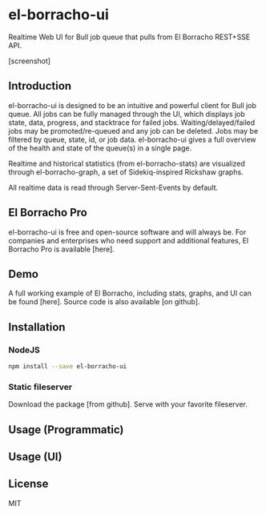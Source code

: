 # el-borracho-ui

Realtime Web UI for Bull job queue that pulls from El Borracho REST+SSE API.

[screenshot]

## Introduction

el-borracho-ui is designed to be an intuitive and powerful client for Bull job queue.  All jobs can be fully managed through the UI, which displays job state, data, progress, and stacktrace for failed jobs.  Waiting/delayed/failed jobs may be promoted/re-queued and any job can be deleted.  Jobs may be filtered by queue, state, id, or job data. el-borracho-ui gives a full overview of the health and state of the queue(s) in a single page.

Realtime and historical statistics (from el-borracho-stats) are visualized through el-borracho-graph, a set of Sidekiq-inspired Rickshaw graphs.

All realtime data is read through Server-Sent-Events by default.

## El Borracho Pro

el-borracho-ui is free and open-source software and will always be.  For companies and enterprises who need support and additional features, El Borracho Pro is available [here].

## Demo

A full working example of El Borracho, including stats, graphs, and UI can be found [here].  Source code is also available [on github].

## Installation

### NodeJS

```sh
npm install --save el-borracho-ui
```

### Static fileserver

Download the package [from github].  Serve with your favorite fileserver.

## Usage (Programmatic)

## Usage (UI)

## License

MIT